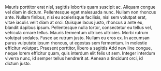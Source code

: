 Mauris porttitor erat nisl, sagittis lobortis quam suscipit ac. Aliquam congue vel diam in dictum. Pellentesque eget malesuada nunc. 
Nullam non rhoncus ante. Nullam finibus, nisi eu scelerisque facilisis, nisl sem volutpat erat, vitae iaculis velit diam at orci. 
Quisque lacus justo, rhoncus a ante eu, blandit dapibus ipsum. Pellentesque nulla tortor, consectetur eu tellus vel, 
vehicula ornare tellus. Mauris fermentum ultrices ultricies. Morbi rutrum volutpat sodales. Fusce ac rutrum justo. Nullam eu eros ex. 
In accumsan purus vulputate ipsum rhoncus, ut egestas sem fermentum. In molestie efficitur volutpat. Praesent porttitor, libero a sagittis Add new line
congue, neque lorem efficitur quam, quis interdum elit felis ut sem. Integer interdum viverra nunc, 
id semper tellus hendrerit at. Aenean a tincidunt orci, id dictum justo.
